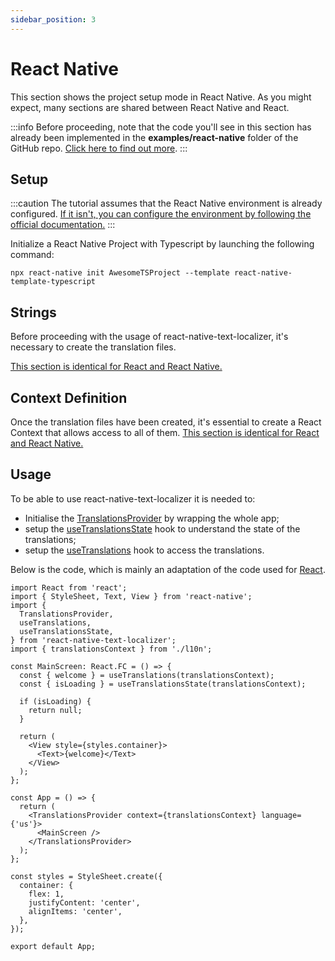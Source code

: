 ```yaml
---
sidebar_position: 3
---
```


# React Native

This section shows the project setup mode in React Native. As you might expect, many sections are shared between React Native and React.

:::info
Before proceeding, note that the code you'll see in this section has already been implemented in the **examples/react-native** folder of the GitHub repo. [Click here to find out more](https://github.com/enzomanuelmangano/text-localizer/tree/main/examples/react-native).
:::

## Setup

:::caution
The tutorial assumes that the React Native environment is already configured. [If it isn't, you can configure the environment by following the official documentation.](https://reactnative.dev/docs/environment-setup)
:::

Initialize a React Native Project with Typescript by launching the following command:

```shell
npx react-native init AwesomeTSProject --template react-native-template-typescript
```

## Strings

Before proceeding with the usage of react-native-text-localizer, it's necessary to create the translation files.

[This section is identical for React and React Native.](/docs/basic-tutorial/react#context-definition)

## Context Definition

Once the translation files have been created, it's essential to create a React Context that allows access to all of them.
[This section is identical for React and React Native.](/docs/basic-tutorial/react#context-definition)

## Usage

To be able to use react-native-text-localizer it is needed to:

- Initialise the [TranslationsProvider](/docs/api-reference/react/translations-provider) by wrapping the whole app;
- setup the [useTranslationsState](/docs/api-reference/react/hooks/use-translations-state) hook to understand the state of the translations;
- setup the [useTranslations](/docs/api-reference/react/hooks/use-translations) hook to access the translations.

Below is the code, which is mainly an adaptation of the code used for [React](/docs/basic-tutorial/react#hooks).

```tsx title="src/App.tsx"
import React from 'react';
import { StyleSheet, Text, View } from 'react-native';
import {
  TranslationsProvider,
  useTranslations,
  useTranslationsState,
} from 'react-native-text-localizer';
import { translationsContext } from './l10n';

const MainScreen: React.FC = () => {
  const { welcome } = useTranslations(translationsContext);
  const { isLoading } = useTranslationsState(translationsContext);

  if (isLoading) {
    return null;
  }

  return (
    <View style={styles.container}>
      <Text>{welcome}</Text>
    </View>
  );
};

const App = () => {
  return (
    <TranslationsProvider context={translationsContext} language={'us'}>
      <MainScreen />
    </TranslationsProvider>
  );
};

const styles = StyleSheet.create({
  container: {
    flex: 1,
    justifyContent: 'center',
    alignItems: 'center',
  },
});

export default App;
```
